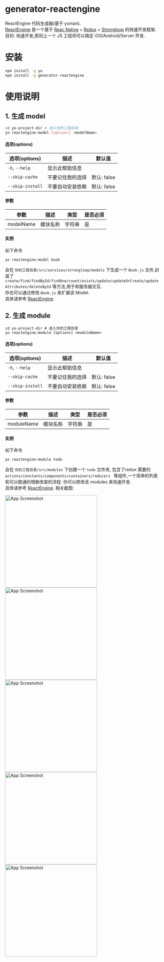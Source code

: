 # generator-reactengine

ReactEngine 代码生成器(基于 yoman).  
[ReactEngine](https://github.com/ReactEngine/ReactEngine) 是一个基于 [Reac Native](https://facebook.github.io/react-native) + [Redux](https://github.com/reactjs/redux) + [Strongloop](https://strongloop.com) 的快速开发框架.  
目的: 快速开发,原则上一个 JS 工程师可以搞定 iOS/Android/Server 开发.  

# 安装
```bash
npm install -g yo   
npm install -g generator-reactengine
```

# 使用说明
## 1. 生成 model
```bash
cd yo-project-dir # 进入你的工程目录     
yo reactengine:model [options] <modelName>
```
#### 选项(options)

| 选项(options) | 描述 | 默认值 |
| ------------------ | --------------- | -------------- |
| `-h`, `--help`     | 显示此帮助信息    |                |
| `--skip-cache`     | 不要记住我的选择  | 默认: false     |
| `--skip-install`   | 不要自动安装依赖  | 默认: false     |

#### 参数

| 参数   | 描述 | 类型 | 是否必须 |
| ----------- | -------------- | ------- | -------- |
| modelName  |    模块名称     | 字符串   |     是    |

#### 实例

如下命令   
```bash
yo reactengine:model book
```
会在 ```你的工程目录/src/services/strongloop/models``` 下生成一个 ```Book.js``` 文件,封装了 ```create/find/findById/findOne/count/exists/update/updateOrCreate/updateAttributes/deleteById``` 等方法,用于和服务器交互.   
你也可以通过修改  ```Book.js``` 来扩展该 Model.   
具体请参考 [ReactEngine](https://github.com/ReactEngine/ReactEngine).



## 2. 生成 module
```
cd yo-project-dir # 进入你的工程目录
yo reactengine:module [options] <moduleName>
```
#### 选项(options)

| 选项(options) | 描述 | 默认值 |
| ------------------ | --------------- | -------------- |
| `-h`, `--help`     | 显示此帮助信息    |                |
| `--skip-cache`     | 不要记住我的选择  | 默认: false     |
| `--skip-install`   | 不要自动安装依赖  | 默认: false     |

#### 参数

| 参数   	  | 	描述 		| 	类型   | 	是否必须 |
| ----------- | -------------- | ------- | ---------- |
| moduleName  |    模块名称     | 字符串   |     是      |

#### 实例

如下命令   
```bash
yo reactengine:module todo
```
会在 ```你的工程目录/src/modules``` 下创建一个 ```todo``` 文件夹,    包含了redux 需要的 ```actions/constants/components/containers/reducers ``` 等组件,一个简单的列表和可以跑通的增删改查的流程.
你可以修改该 modules 来快速开发.  
具体请参考 [ReactEngine](https://github.com/ReactEngine/ReactEngine).
相关截图:  
<p>
  <img src="./ScreenShots/ModuleList.png" alt="App Screenshot" width="300">
  <img src="./ScreenShots/ModuleAdd.png" alt="App Screenshot" width="300">
  <img src="./ScreenShots/ModuleUpdate.png" alt="App Screenshot" width="300">
  <img src="./ScreenShots/ModuleDelete.png" alt="App Screenshot" width="300">
  <img src="./ScreenShots/ModuleEmpty.png" alt="App Screenshot" width="300">
</p>